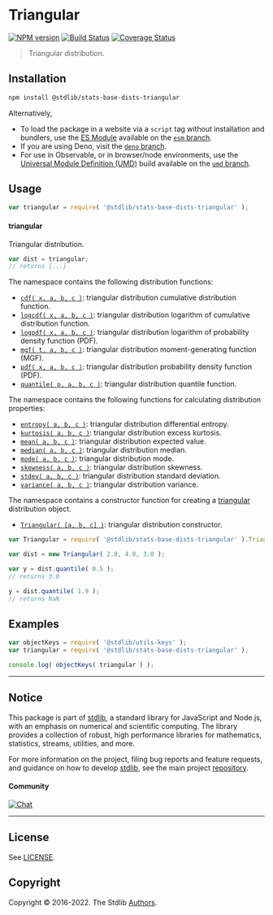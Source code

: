 <!--

@license Apache-2.0

Copyright (c) 2018 The Stdlib Authors.

Licensed under the Apache License, Version 2.0 (the "License");
you may not use this file except in compliance with the License.
You may obtain a copy of the License at

   http://www.apache.org/licenses/LICENSE-2.0

Unless required by applicable law or agreed to in writing, software
distributed under the License is distributed on an "AS IS" BASIS,
WITHOUT WARRANTIES OR CONDITIONS OF ANY KIND, either express or implied.
See the License for the specific language governing permissions and
limitations under the License.

-->

# Triangular

[![NPM version][npm-image]][npm-url] [![Build Status][test-image]][test-url] [![Coverage Status][coverage-image]][coverage-url] <!-- [![dependencies][dependencies-image]][dependencies-url] -->

> Triangular distribution.

<section class="installation">

## Installation

```bash
npm install @stdlib/stats-base-dists-triangular
```

Alternatively,

-   To load the package in a website via a `script` tag without installation and bundlers, use the [ES Module][es-module] available on the [`esm` branch][esm-url].
-   If you are using Deno, visit the [`deno` branch][deno-url].
-   For use in Observable, or in browser/node environments, use the [Universal Module Definition (UMD)][umd] build available on the [`umd` branch][umd-url].

</section>

<section class="usage">

## Usage

```javascript
var triangular = require( '@stdlib/stats-base-dists-triangular' );
```

#### triangular

Triangular distribution.

```javascript
var dist = triangular;
// returns {...}
```

The namespace contains the following distribution functions:

<!-- <toc pattern="*+(cdf|pdf|mgf|quantile)*"> -->

<div class="namespace-toc">

-   <span class="signature">[`cdf( x, a, b, c )`][@stdlib/stats/base/dists/triangular/cdf]</span><span class="delimiter">: </span><span class="description">triangular distribution cumulative distribution function.</span>
-   <span class="signature">[`logcdf( x, a, b, c )`][@stdlib/stats/base/dists/triangular/logcdf]</span><span class="delimiter">: </span><span class="description">triangular distribution logarithm of cumulative distribution function.</span>
-   <span class="signature">[`logpdf( x, a, b, c )`][@stdlib/stats/base/dists/triangular/logpdf]</span><span class="delimiter">: </span><span class="description">triangular distribution logarithm of probability density function (PDF).</span>
-   <span class="signature">[`mgf( t, a, b, c )`][@stdlib/stats/base/dists/triangular/mgf]</span><span class="delimiter">: </span><span class="description">triangular distribution moment-generating function (MGF).</span>
-   <span class="signature">[`pdf( x, a, b, c )`][@stdlib/stats/base/dists/triangular/pdf]</span><span class="delimiter">: </span><span class="description">triangular distribution probability density function (PDF).</span>
-   <span class="signature">[`quantile( p, a, b, c )`][@stdlib/stats/base/dists/triangular/quantile]</span><span class="delimiter">: </span><span class="description">triangular distribution quantile function.</span>

</div>

<!-- </toc> -->

The namespace contains the following functions for calculating distribution properties:

<!-- <toc pattern="*+(entropy|kurtosis|mean|median|mode|skewness|stdev|variance)*"> -->

<div class="namespace-toc">

-   <span class="signature">[`entropy( a, b, c )`][@stdlib/stats/base/dists/triangular/entropy]</span><span class="delimiter">: </span><span class="description">triangular distribution differential entropy.</span>
-   <span class="signature">[`kurtosis( a, b, c )`][@stdlib/stats/base/dists/triangular/kurtosis]</span><span class="delimiter">: </span><span class="description">triangular distribution excess kurtosis.</span>
-   <span class="signature">[`mean( a, b, c )`][@stdlib/stats/base/dists/triangular/mean]</span><span class="delimiter">: </span><span class="description">triangular distribution expected value.</span>
-   <span class="signature">[`median( a, b, c )`][@stdlib/stats/base/dists/triangular/median]</span><span class="delimiter">: </span><span class="description">triangular distribution median.</span>
-   <span class="signature">[`mode( a, b, c )`][@stdlib/stats/base/dists/triangular/mode]</span><span class="delimiter">: </span><span class="description">triangular distribution mode.</span>
-   <span class="signature">[`skewness( a, b, c )`][@stdlib/stats/base/dists/triangular/skewness]</span><span class="delimiter">: </span><span class="description">triangular distribution skewness.</span>
-   <span class="signature">[`stdev( a, b, c )`][@stdlib/stats/base/dists/triangular/stdev]</span><span class="delimiter">: </span><span class="description">triangular distribution standard deviation.</span>
-   <span class="signature">[`variance( a, b, c )`][@stdlib/stats/base/dists/triangular/variance]</span><span class="delimiter">: </span><span class="description">triangular distribution variance.</span>

</div>

<!-- </toc> -->

The namespace contains a constructor function for creating a [triangular][triangular-distribution] distribution object.

<!-- <toc pattern="*ctor*"> -->

<div class="namespace-toc">

-   <span class="signature">[`Triangular( [a, b, c] )`][@stdlib/stats/base/dists/triangular/ctor]</span><span class="delimiter">: </span><span class="description">triangular distribution constructor.</span>

</div>

<!-- </toc> -->

```javascript
var Triangular = require( '@stdlib/stats-base-dists-triangular' ).Triangular;

var dist = new Triangular( 2.0, 4.0, 3.0 );

var y = dist.quantile( 0.5 );
// returns 3.0

y = dist.quantile( 1.9 );
// returns NaN
```

</section>

<!-- /.usage -->

<section class="examples">

## Examples

<!-- TODO: better examples -->

<!-- eslint no-undef: "error" -->

```javascript
var objectKeys = require( '@stdlib/utils-keys' );
var triangular = require( '@stdlib/stats-base-dists-triangular' );

console.log( objectKeys( triangular ) );
```

</section>

<!-- /.examples -->

<!-- Section for related `stdlib` packages. Do not manually edit this section, as it is automatically populated. -->

<section class="related">

</section>

<!-- /.related -->

<!-- Section for all links. Make sure to keep an empty line after the `section` element and another before the `/section` close. -->


<section class="main-repo" >

* * *

## Notice

This package is part of [stdlib][stdlib], a standard library for JavaScript and Node.js, with an emphasis on numerical and scientific computing. The library provides a collection of robust, high performance libraries for mathematics, statistics, streams, utilities, and more.

For more information on the project, filing bug reports and feature requests, and guidance on how to develop [stdlib][stdlib], see the main project [repository][stdlib].

#### Community

[![Chat][chat-image]][chat-url]

---

## License

See [LICENSE][stdlib-license].


## Copyright

Copyright &copy; 2016-2022. The Stdlib [Authors][stdlib-authors].

</section>

<!-- /.stdlib -->

<!-- Section for all links. Make sure to keep an empty line after the `section` element and another before the `/section` close. -->

<section class="links">

[npm-image]: http://img.shields.io/npm/v/@stdlib/stats-base-dists-triangular.svg
[npm-url]: https://npmjs.org/package/@stdlib/stats-base-dists-triangular

[test-image]: https://github.com/stdlib-js/stats-base-dists-triangular/actions/workflows/test.yml/badge.svg?branch=main
[test-url]: https://github.com/stdlib-js/stats-base-dists-triangular/actions/workflows/test.yml?query=branch:main

[coverage-image]: https://img.shields.io/codecov/c/github/stdlib-js/stats-base-dists-triangular/main.svg
[coverage-url]: https://codecov.io/github/stdlib-js/stats-base-dists-triangular?branch=main

<!--

[dependencies-image]: https://img.shields.io/david/stdlib-js/stats-base-dists-triangular.svg
[dependencies-url]: https://david-dm.org/stdlib-js/stats-base-dists-triangular/main

-->

[chat-image]: https://img.shields.io/gitter/room/stdlib-js/stdlib.svg
[chat-url]: https://gitter.im/stdlib-js/stdlib/

[stdlib]: https://github.com/stdlib-js/stdlib

[stdlib-authors]: https://github.com/stdlib-js/stdlib/graphs/contributors

[umd]: https://github.com/umdjs/umd
[es-module]: https://developer.mozilla.org/en-US/docs/Web/JavaScript/Guide/Modules

[deno-url]: https://github.com/stdlib-js/stats-base-dists-triangular/tree/deno
[umd-url]: https://github.com/stdlib-js/stats-base-dists-triangular/tree/umd
[esm-url]: https://github.com/stdlib-js/stats-base-dists-triangular/tree/esm

[stdlib-license]: https://raw.githubusercontent.com/stdlib-js/stats-base-dists-triangular/main/LICENSE

[triangular-distribution]: https://en.wikipedia.org/wiki/Triangular_distribution

<!-- <toc-links> -->

[@stdlib/stats/base/dists/triangular/ctor]: https://github.com/stdlib-js/stats-base-dists-triangular-ctor

[@stdlib/stats/base/dists/triangular/entropy]: https://github.com/stdlib-js/stats-base-dists-triangular-entropy

[@stdlib/stats/base/dists/triangular/kurtosis]: https://github.com/stdlib-js/stats-base-dists-triangular-kurtosis

[@stdlib/stats/base/dists/triangular/mean]: https://github.com/stdlib-js/stats-base-dists-triangular-mean

[@stdlib/stats/base/dists/triangular/median]: https://github.com/stdlib-js/stats-base-dists-triangular-median

[@stdlib/stats/base/dists/triangular/mode]: https://github.com/stdlib-js/stats-base-dists-triangular-mode

[@stdlib/stats/base/dists/triangular/skewness]: https://github.com/stdlib-js/stats-base-dists-triangular-skewness

[@stdlib/stats/base/dists/triangular/stdev]: https://github.com/stdlib-js/stats-base-dists-triangular-stdev

[@stdlib/stats/base/dists/triangular/variance]: https://github.com/stdlib-js/stats-base-dists-triangular-variance

[@stdlib/stats/base/dists/triangular/cdf]: https://github.com/stdlib-js/stats-base-dists-triangular-cdf

[@stdlib/stats/base/dists/triangular/logcdf]: https://github.com/stdlib-js/stats-base-dists-triangular-logcdf

[@stdlib/stats/base/dists/triangular/logpdf]: https://github.com/stdlib-js/stats-base-dists-triangular-logpdf

[@stdlib/stats/base/dists/triangular/mgf]: https://github.com/stdlib-js/stats-base-dists-triangular-mgf

[@stdlib/stats/base/dists/triangular/pdf]: https://github.com/stdlib-js/stats-base-dists-triangular-pdf

[@stdlib/stats/base/dists/triangular/quantile]: https://github.com/stdlib-js/stats-base-dists-triangular-quantile

<!-- </toc-links> -->

</section>

<!-- /.links -->
